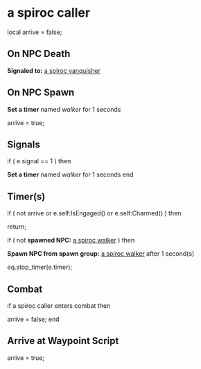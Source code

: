 # a spiroc caller
local arrive = false;

## On NPC Death

**Signaled to:**  [a spiroc vanquisher](/npc/71009)
## On NPC Spawn

**Set a timer** named *walker* for 1 seconds

arrive = true;
## Signals

if ( e.signal == 1 ) then


**Set a timer** named *walker* for 1 seconds
end

## Timer(s)

if ( not arrive or e.self:IsEngaged() or e.self:Charmed() ) then


return;



if ( not **spawned NPC:**  [a spiroc walker](/npc/71014) ) then 


**Spawn NPC from spawn group:** [a spiroc walker](/npc/364309) after 1 second(s)

eq.stop_timer(e.timer);
## Combat

if  a spiroc caller enters combat  then


arrive = false;
end

## Arrive at Waypoint Script

arrive = true;